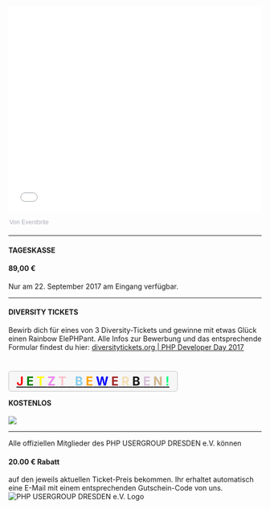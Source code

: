 <div style="width:100%; text-align:left;">
	<iframe src="//eventbrite.de/tickets-external?eid=33522252961&ref=etckt" frameborder="0" height="410" width="100%" vspace="0" hspace="0" marginheight="5" marginwidth="5" scrolling="auto" allowtransparency="true"></iframe>
	<div style="font-family:Helvetica, Arial; font-size:12px; padding:10px 0 5px; margin:2px; width:100%; text-align:left;">
		<a class="powered-by-eb" style="color: #ADB0B6; text-decoration: none;" target="_blank" href="http://www.eventbrite.de/">Von Eventbrite</a>
	</div>
</div>

<hr class="blockspace">

<div class="tickets">
	<div class="row">
		<div class="col-xs-12 col-sm-6 col-md-6">
			<h4>TAGESKASSE</h4>
		</div>
		<div class="col-xs-12 col-sm-6 col-md-6">
			<h4>89,00 &euro;</h3>	
		</div>
		<div class="col-xs-12">
			<p class="text-muted">Nur am 22. September 2017 am Eingang verfügbar.</p>
		</div>
	</div>
</div>

<hr class="blockspace">

<div class="tickets">
	<div class="row">
		<div class="col-xs-12 col-sm-6 col-md-6 col-lg-6">
			<h4>DIVERSITY TICKETS</h4>
			<p class="text-muted">
				Bewirb dich für eines von 3 Diversity-Tickets und gewinne mit etwas Glück einen Rainbow ElePHPant.
				Alle Infos zur Bewerbung und das entsprechende Formular findest du hier:
				<a href="https://diversitytickets.org/events/101/" target="blank">diversitytickets.org | PHP Developer Day 2017</a>
			</p>
			&nbsp;
			<p>
				<a href="https://diversitytickets.org/events/101/" target="blank" style="background-color: #F6F6F6; border: 1px solid #C4C4C4; border-radius: 5px; padding: 5px 15px; font-weight: bold; font-size: x-large;">
					<span style="color:red">J</span>
					<span style="color:green">E</span>
					<span style="color:yellow">T</span>
					<span style="color:violet">Z</span>
					<span style="color:pink">T</span>
					&nbsp;
					<span style="color:skyblue">B</span>
					<span style="color:orange">E</span>
					<span style="color:blue">W</span>
					<span style="color:brown">E</span>
					<span style="color:wheat">R</span>
					<span style="color:turquiose">B</span>
					<span style="color:thistle">E</span>
					<span style="color:tan">N</span>
					<span style="color:springgreen">!</span>
				</a>
			</p>
		</div>
		<div class="col-xs-12 col-sm-6 col-md-6 col-lg-2">
			<h4>KOSTENLOS</h3>	
		</div>
		<div class="hidden-xs hidden-sm hidden-md col-lg-4">
			<img src="@baseUrl@/images/diversity-rainbow-elephpant_400x400.jpg" class="img-responsive">
		</div>
	</div>
</div>

<hr class="blockspace">

<div class="row">
	<div class="col-xs-12 col-sm-12 col-md-9 col-lg-10 text-center">
		Alle offiziellen Mitglieder des PHP USERGROUP DRESDEN e.V. können 
		<h4 class="text-center">
			20.00 &euro; Rabatt
		</h4>
		auf den jeweils aktuellen Ticket-Preis bekommen. 
		Ihr erhaltet automatisch eine E-Mail mit einem entsprechenden Gutschein-Code von uns. 
	</div>
	<div class="hidden-xs hidden-sm col-md-3 col-lg-2">
		<img src="@baseUrl@/images/logo.png" class="img-responsive" alt="PHP USERGROUP DRESDEN e.V. Logo">
	</div>
</div>
